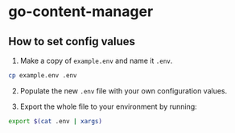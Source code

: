 # go-content-manager

## How to set config values

1. Make a copy of `example.env` and name it `.env`.

```bash
cp example.env .env
```

2. Populate the new `.env` file with your own configuration values.

3. Export the whole file to your environment by running:

```bash
export $(cat .env | xargs)
```
